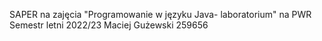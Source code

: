 SAPER na zajęcia "Programowanie w języku Java- laboratorium" na PWR
Semestr letni 2022/23
Maciej Gużewski 259656
